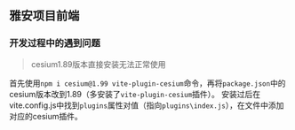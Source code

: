 ## 雅安项目前端
### 开发过程中的遇到问题
> cesium1.89版本直接安装无法正常使用

首先使用`npm i cesium@1.99 vite-plugin-cesium`命令，再将`package.json`中的cesium版本改到1.89（多安装了`vite-plugin-cesium`插件）。
安装过后在vite.config.js中找到`plugins`属性对值（指向`plugins\index.js`），在文件中添加对应的cesium插件。